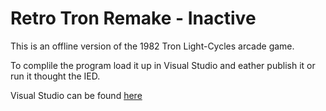 # Retro Tron Remake - Inactive

This is an offline version of the 1982 Tron Light-Cycles arcade game.

To complile the program load it up in Visual Studio and eather publish it or run it thought the IED.

Visual Studio can be found [here](https://www.visualstudio.com/)
